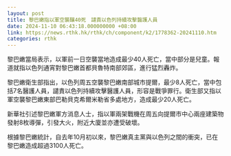 ```yaml
---
layout: post
title: 黎巴嫩指以軍空襲釀40死　譴責以色列持續攻擊醫護人員
date: 2024-11-10 06:43:18.000000000 +08:00
link: https://news.rthk.hk/rthk/ch/component/k2/1778362-20241110.htm
categories: rthk
---
```


黎巴嫩當局表示，以軍前一日空襲當地造成最少40人死亡，當中部分是兒童。報道就指以色列通宵對黎巴嫩首都貝魯特南部郊區，進行猛烈轟炸。

黎巴嫩衛生部指出，以色列周五空襲黎巴嫩南部城市提爾，最少8人死亡，當中包括7名醫護人員，譴責以色列持續攻擊醫護人員，形容是戰爭罪行。衛生部又指以軍空襲黎巴嫩東部巴勒貝克希爾米勒省多處地方，造成最少20人死亡。

新華社引述黎巴嫩軍方消息人士，指以軍兩架戰機在周五向提爾市中心兩座建築物發射8枚導彈，引發大火，附近大廈並亦遭受破壞。

根據黎巴嫩統計，自去年10月初以來，黎巴嫩真主黨與以色列之間的衝突，已在黎巴嫩造成超過3100人死亡。
